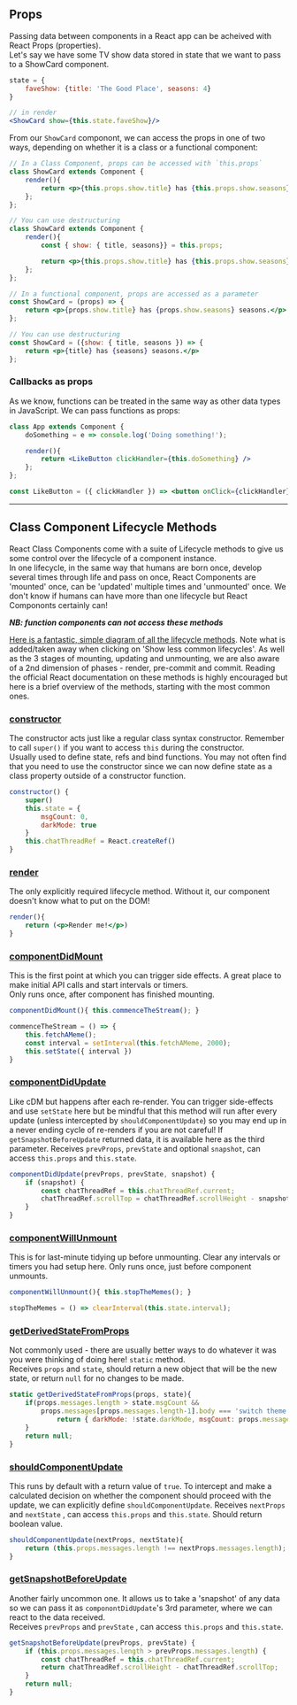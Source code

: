## Props
Passing data between components in a React app can be acheived with React Props (properties). \
Let's say we have some TV show data stored in state that we want to pass to a ShowCard component.
```jsx
state = { 
    faveShow: {title: 'The Good Place', seasons: 4}
}

// in render
<ShowCard show={this.state.faveShow}/>
```

From our `ShowCard` componont, we can access the props in one of two ways, depending on whether it is a class or a functional component:
```jsx
// In a Class Component, props can be accessed with `this.props`
class ShowCard extends Component {
    render(){
        return <p>{this.props.show.title} has {this.props.show.seasons} seasons.</p>
    };
};

// You can use destructuring
class ShowCard extends Component {
    render(){
        const { show: { title, seasons}} = this.props;

        return <p>{this.props.show.title} has {this.props.show.seasons} seasons.</p>
    };
};
```

```jsx
// In a functional component, props are accessed as a parameter
const ShowCard = (props) => {
    return <p>{props.show.title} has {props.show.seasons} seasons.</p>
};

// You can use destructuring
const ShowCard = ({show: { title, seasons }) => {
    return <p>{title} has {seasons} seasons.</p>
};
```

### Callbacks as props
As we know, functions can be treated in the same way as other data types in JavaScript. We can pass functions as props:
```jsx
class App extends Component {
    doSomething = e => console.log('Doing something!');

    render(){
        return <LikeButton clickHandler={this.doSomething} />
    };
};

const LikeButton = ({ clickHandler }) => <button onClick={clickHandler}>Click to do something!</button>
```

***

## Class Component Lifecycle Methods
React Class Components come with a suite of Lifecycle methods to give us some control over the lifecycle of a component instance. \
In one lifecycle, in the same way that humans are born once, develop several times through life and pass on once, React Components are 'mounted' once, can be 'updated' multiple times and 'unmounted' once. We don't know if humans can have more than one lifecycle but React Compononts certainly can!

***NB: function components can not access these methods***

[Here is a fantastic, simple diagram of all the lifecycle methods](https://projects.wojtekmaj.pl/react-lifecycle-methods-diagram/). Note what is added/taken away when clicking on 'Show less common lifecycles'. As well as the 3 stages of mounting, updating and unmounting, we are also aware of a 2nd dimension of phases - render, pre-commit and commit. Reading the official React documentation on these methods is highly encouraged but here is a brief overview of the methods, starting with the most common ones.

### [constructor](https://reactjs.org/docs/react-component.html#constructor)
The constructor acts just like a regular class syntax constructor. Remember to call `super()` if you want to access `this` during the constructor. \
Usually used to define state, refs and bind functions. You may not often find that you need to use the constructor since we can now define state as a class property outside of a constructor function.
```jsx
constructor() {
    super()
    this.state = {
        msgCount: 0,
        darkMode: true
    }
    this.chatThreadRef = React.createRef()
}
```

### [render](https://reactjs.org/docs/react-component.html#render)
The only explicitly required lifecycle method. Without it, our component doesn't know what to put on the DOM!
```jsx
render(){
    return (<p>Render me!</p>)
}
```

### [componentDidMount](https://reactjs.org/docs/react-component.html#componentdidmount)
This is the first point at which you can trigger side effects. A great place to make initial API calls and start intervals or timers. \
Only runs once, after component has finished mounting.
```jsx
componentDidMount(){ this.commenceTheStream(); }

commenceTheStream = () => {
    this.fetchAMeme();
    const interval = setInterval(this.fetchAMeme, 2000);
    this.setState({ interval })
}
```

### [componentDidUpdate](https://reactjs.org/docs/react-component.html#componentdidupdate)
Like cDM but happens after each re-render. You can trigger side-effects and use `setState` here but be mindful that this method will run after every update (unless intercepted by `shouldComponentUpdate`) so you may end up in a never ending cycle of re-renders if you are not careful! If `getSnapshotBeforeUpdate` returned data, it is available here as the third parameter.
Receives `prevProps`, `prevState` and optional `snapshot`, can access `this.props` and `this.state`.
```jsx
componentDidUpdate(prevProps, prevState, snapshot) {
    if (snapshot) {
        const chatThreadRef = this.chatThreadRef.current;
        chatThreadRef.scrollTop = chatThreadRef.scrollHeight - snapshot;
    }
}
```

### [componentWillUnmount](https://reactjs.org/docs/react-component.html#componentwillunmount)
This is for last-minute tidying up before unmounting. Clear any intervals or timers you had setup here. Only runs once, just before component unmounts.
```jsx
componentWillUnmount(){ this.stopTheMemes(); }

stopTheMemes = () => clearInterval(this.state.interval);
```

### [getDerivedStateFromProps](https://reactjs.org/docs/react-component.html#static-getderivedstatefromprops)
Not commonly used - there are usually better ways to do whatever it was you were thinking of doing here! `static` method. \
Receives `props` and `state`, should return a new object that will be the new state, or return `null` for no changes to be made.
```jsx
static getDerivedStateFromProps(props, state){
    if(props.messages.length > state.msgCount &&
        props.messages[props.messages.length-1].body === 'switch theme' ){
            return { darkMode: !state.darkMode, msgCount: props.messages.length }
    }
    return null;
}
```

### [shouldComponentUpdate](https://reactjs.org/docs/react-component.html#shouldcomponentupdate)
This runs by default with a return value of `true`. To intercept and make a calculated decision on whether the component should proceed with the update, we can explicitly define `shouldComponentUpdate`. Receives `nextProps` and `nextState` , can access `this.props` and `this.state`. Should return boolean value.
```jsx
shouldComponentUpdate(nextProps, nextState){
    return (this.props.messages.length !== nextProps.messages.length);
}
```

### [getSnapshotBeforeUpdate](https://reactjs.org/docs/react-component.html#getsnapshotbeforeupdate)
Another fairly uncommon one. It allows us to take a 'snapshot' of any data so we can pass it as `componontDidUpdate`'s 3rd parameter, where we can react to the data received. \
Receives `prevProps` and `prevState` , can access `this.props` and `this.state`.
```jsx
getSnapshotBeforeUpdate(prevProps, prevState) {
    if (this.props.messages.length > prevProps.messages.length) {
        const chatThreadRef = this.chatThreadRef.current;
        return chatThreadRef.scrollHeight - chatThreadRef.scrollTop;
    }
    return null;
}
```